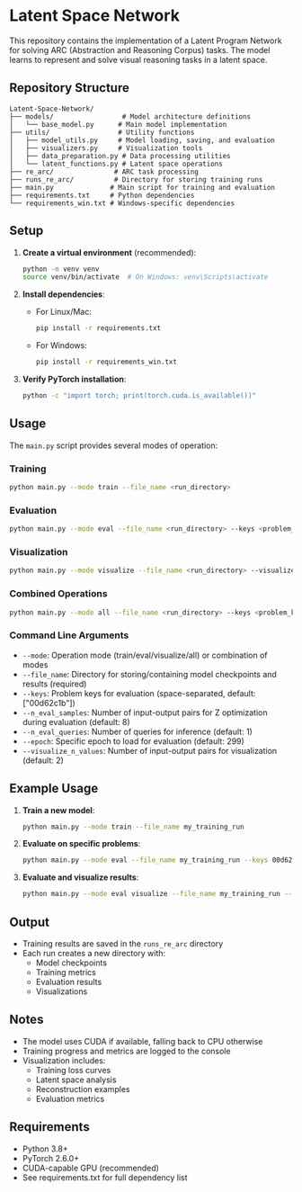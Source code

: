 # Latent Space Network

This repository contains the implementation of a Latent Program Network for solving ARC (Abstraction and Reasoning Corpus) tasks. The model learns to represent and solve visual reasoning tasks in a latent space.

## Repository Structure

```
Latent-Space-Network/
├── models/                 # Model architecture definitions
│   └── base_model.py      # Main model implementation
├── utils/                 # Utility functions
│   ├── model_utils.py     # Model loading, saving, and evaluation
│   ├── visualizers.py     # Visualization tools
│   ├── data_preparation.py # Data processing utilities
│   └── latent_functions.py # Latent space operations
├── re_arc/               # ARC task processing
├── runs_re_arc/          # Directory for storing training runs
├── main.py              # Main script for training and evaluation
├── requirements.txt     # Python dependencies
└── requirements_win.txt # Windows-specific dependencies
```

## Setup

1. **Create a virtual environment** (recommended):
   ```bash
   python -m venv venv
   source venv/bin/activate  # On Windows: venv\Scripts\activate
   ```

2. **Install dependencies**:
   - For Linux/Mac:
     ```bash
     pip install -r requirements.txt
     ```
   - For Windows:
     ```bash
     pip install -r requirements_win.txt
     ```

3. **Verify PyTorch installation**:
   ```bash
   python -c "import torch; print(torch.cuda.is_available())"
   ```

## Usage

The `main.py` script provides several modes of operation:

### Training
```bash
python main.py --mode train --file_name <run_directory>
```

### Evaluation
```bash
python main.py --mode eval --file_name <run_directory> --keys <problem_keys> --n_eval_samples <number_of_samples> --n_eval_queries <number_of_queries> --epoch <epoch_number>
```

### Visualization
```bash
python main.py --mode visualize --file_name <run_directory> --visualize_n_values <number_of_values>
```

### Combined Operations
```bash
python main.py --mode all --file_name <run_directory> --keys <problem_keys> --n_eval_samples <number_of_samples> --n_eval_queries <number_of_queries> --epoch <epoch_number> --visualize_n_values <number_of_values>
```

### Command Line Arguments

- `--mode`: Operation mode (train/eval/visualize/all) or combination of modes
- `--file_name`: Directory for storing/containing model checkpoints and results (required)
- `--keys`: Problem keys for evaluation (space-separated, default: ["00d62c1b"])
- `--n_eval_samples`: Number of input-output pairs for Z optimization during evaluation (default: 8)
- `--n_eval_queries`: Number of queries for inference (default: 1)
- `--epoch`: Specific epoch to load for evaluation (default: 299)
- `--visualize_n_values`: Number of input-output pairs for visualization (default: 2)

## Example Usage

1. **Train a new model**:
   ```bash
   python main.py --mode train --file_name my_training_run
   ```

2. **Evaluate on specific problems**:
   ```bash
   python main.py --mode eval --file_name my_training_run --keys 00d62c1b 017c7c7b --n_eval_samples 8 --n_eval_queries 1 --epoch 299
   ```

3. **Evaluate and visualize results**:
   ```bash
   python main.py --mode eval visualize --file_name my_training_run --keys 00d62c1b --n_eval_samples 8 --n_eval_queries 1 --epoch 299 --visualize_n_values 2
   ```

## Output

- Training results are saved in the `runs_re_arc` directory
- Each run creates a new directory with:
  - Model checkpoints
  - Training metrics
  - Evaluation results
  - Visualizations

## Notes

- The model uses CUDA if available, falling back to CPU otherwise
- Training progress and metrics are logged to the console
- Visualization includes:
  - Training loss curves
  - Latent space analysis
  - Reconstruction examples
  - Evaluation metrics

## Requirements

- Python 3.8+
- PyTorch 2.6.0+
- CUDA-capable GPU (recommended)
- See requirements.txt for full dependency list
